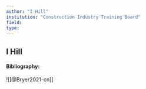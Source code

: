 ```yaml
---
author: "I Hill"
institution: "Construction Industry Training Board"
field:
type:
---
```


## I Hill
#### Bibliography:

![[@Bryer2021-cn]]
